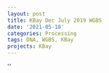 ```yaml
---
layout: post
title: KBay Dec July 2019 WGBS
date: '2021-05-18'
categories: Processing
tags: DNA, WGBS, KBay
projects: KBay
---
```



''



